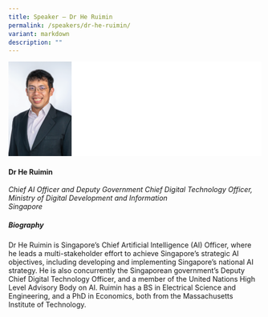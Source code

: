 ```yaml
---
title: Speaker – Dr He Ruimin
permalink: /speakers/dr-he-ruimin/
variant: markdown
description: ""
---
```

![](/images/2024%20speakers/He_Ruimin.png)
#### **Dr He Ruimin**

*Chief AI Officer and Deputy Government Chief Digital Technology Officer, <br> Ministry of Digital Development and Information<br>Singapore*

##### **Biography**
Dr He Ruimin is Singapore’s Chief Artificial Intelligence (AI) Officer, where he leads a multi-stakeholder effort to achieve Singapore’s strategic AI objectives, including developing and implementing Singapore’s national AI strategy. He is also concurrently the Singaporean government’s Deputy Chief Digital Technology Officer, and a member of the United Nations High Level Advisory Body on AI. Ruimin has a BS in Electrical Science and Engineering, and a PhD in Economics, both from the Massachusetts Institute of Technology.
